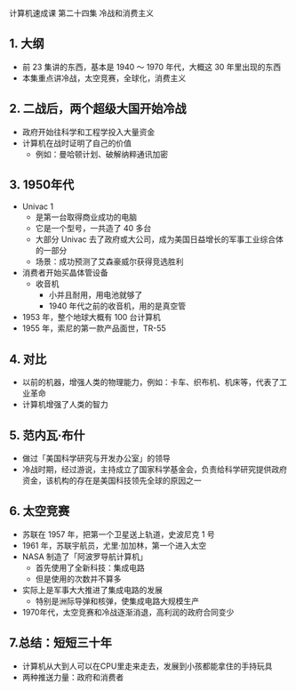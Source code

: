 计算机速成课 第二十四集 冷战和消费主义

## 1. 大纲
- 前 23 集讲的东西，基本是 1940 ～ 1970 年代，大概这 30 年里出现的东西
- 本集重点讲冷战，太空竞赛，全球化，消费主义

## 2. 二战后，两个超级大国开始冷战
- 政府开始往科学和工程学投入大量资金
- 计算机在战时证明了自己的价值
  - 例如：曼哈顿计划、破解纳粹通讯加密


## 3. 1950年代
- Univac 1
  - 是第一台取得商业成功的电脑
  - 它是一个型号，一共造了 40 多台
  - 大部分 Univac 去了政府或大公司，成为美国日益增长的军事工业综合体的一部分
  - 场景：成功预测了艾森豪威尔获得竞选胜利
- 消费者开始买晶体管设备
  - 收音机
    - 小并且耐用，用电池就够了
    - 1940 年代之前的收音机，用的是真空管
- 1953 年，整个地球大概有 100 台计算机
- 1955 年，索尼的第一款产品面世，TR-55
   
## 4. 对比
- 以前的机器，增强人类的物理能力，例如：卡车、织布机、机床等，代表了工业革命
- 计算机增强了人类的智力
  

## 5. 范内瓦·布什
- 做过「美国科学研究与开发办公室」的领导
- 冷战时期，经过游说，主持成立了国家科学基金会，负责给科学研究提供政府资金，该机构的存在是美国科技领先全球的原因之一


## 6. 太空竞赛
  - 苏联在 1957 年，把第一个卫星送上轨道，史波尼克 1 号
  - 1961 年，苏联宇航员，尤里·加加林，第一个进入太空
  - NASA 制造了「阿波罗导航计算机」
    - 首先使用了全新科技：集成电路
    - 但是使用的次数并不算多
  - 实际上是军事大大推进了集成电路的发展
    - 特别是洲际导弹和核弹，使集成电路大规模生产
  - 1970年代，太空竞赛和冷战逐渐消退，高利润的政府合同变少
  
## 7.总结：短短三十年
- 计算机从大到人可以在CPU里走来走去，发展到小孩都能拿住的手持玩具
- 两种推送力量：政府和消费者